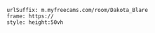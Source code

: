 

```custom-frames
urlSuffix: m.myfreecams.com/room/Dakota_Blare
frame: https://
style: height:50vh
```